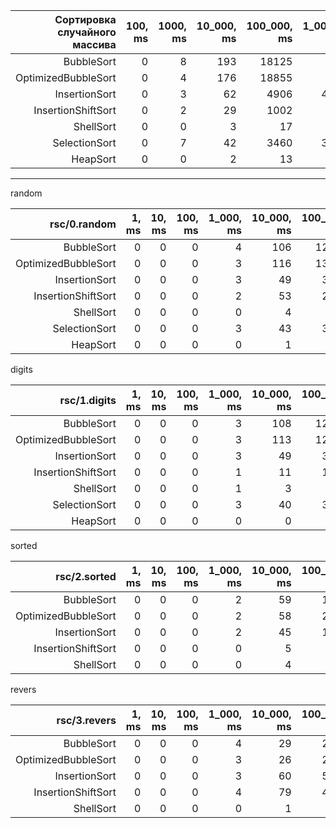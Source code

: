 Сортировка случайного массива|100, ms|1000, ms|10_000, ms|100_000, ms|1_000_000, ms
---:|---:|---:|---:|---:|---:
BubbleSort|0|8|193|18125|-
OptimizedBubbleSort|0|4|176|18855|-
InsertionSort|0|3|62|4906|481813
InsertionShiftSort|0|2|29|1002|5727
ShellSort|0|0|3|17|167
SelectionSort|0|7|42|3460|305989
HeapSort|0|0|2|13|152

---

random

rsc/0.random|1, ms|10, ms|100, ms|1_000, ms|10_000, ms|100_000, ms|1_000_000, ms|10_000_000, ms
---:|---:|---:|---:|---:|---:|---:|---:|---:
BubbleSort|0|0|0|4|106|12920|-|-
OptimizedBubbleSort|0|0|0|3|116|13035|-|-
InsertionSort|0|0|0|3|49|3691|357487|-
InsertionShiftSort|0|0|0|2|53|2346|236888|-
ShellSort|0|0|0|0|4|23|166|2646
SelectionSort|0|0|0|3|43|3212|229968|-
HeapSort|0|0|0|0|1|13|148|2673

digits

rsc/1.digits|1, ms|10, ms|100, ms|1_000, ms|10_000, ms|100_000, ms|1_000_000, ms|10_000_000, ms
---:|---:|---:|---:|---:|---:|---:|---:|---:
BubbleSort|0|0|0|3|108|12831|-|-
OptimizedBubbleSort|0|0|0|3|113|12965|-|-
InsertionSort|0|0|0|3|49|3494|338173|-
InsertionShiftSort|0|0|0|1|11|1074|76353|-
ShellSort|0|0|0|1|3|14|79|764
SelectionSort|0|0|0|3|40|3510|283007|-
HeapSort|0|0|0|0|0|9|84|922

sorted

rsc/2.sorted|1, ms|10, ms|100, ms|1_000, ms|10_000, ms|100_000, ms|1_000_000, ms|10_000_000, ms
---:|---:|---:|---:|---:|---:|---:|---:|---:
BubbleSort|0|0|0|2|59|1971|200588|-
OptimizedBubbleSort|0|0|0|2|58|2233|234185|-
InsertionSort|0|0|0|2|45|1789|167291|-
InsertionShiftSort|0|0|0|0|5|89|5356|-
ShellSort|0|0|0|0|4|10|125|1729

revers

rsc/3.revers|1, ms|10, ms|100, ms|1_000, ms|10_000, ms|100_000, ms|1_000_000, ms|10_000_000, ms
---:|---:|---:|---:|---:|---:|---:|---:|---:
BubbleSort|0|0|0|4|29|2703|270121|-
OptimizedBubbleSort|0|0|0|3|26|2749|269317|-
InsertionSort|0|0|0|3|60|5842|598888|-
InsertionShiftSort|0|0|0|4|79|4078|451973|-
ShellSort|0|0|0|0|1|6|46|517
